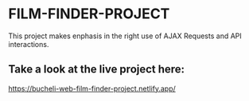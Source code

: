 # FILM-FINDER-PROJECT

This project makes enphasis in the right use of AJAX Requests and API interactions.

## Take a look at the live project here:
https://bucheli-web-film-finder-project.netlify.app/
